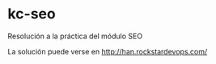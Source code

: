 # kc-seo
Resolución a la práctica del módulo SEO

La solución puede verse en http://han.rockstardevops.com/
